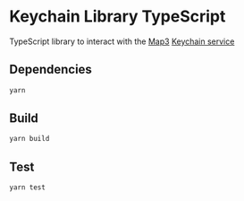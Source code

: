 # Keychain Library TypeScript

TypeScript library to interact with the [Map3](https://map3.xyz) [Keychain service](https://github.com/map3xyz/keychain)

## Dependencies

```sh
yarn
```

## Build

```sh
yarn build
```

## Test

```sh
yarn test
```
